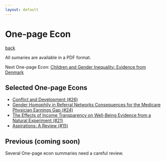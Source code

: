 ```yaml
---
layout: default
---
```


# One-page Econ

[back](./)

All sumaries are available in a PDF format.

Next One-page Econ: [Children and Gender Inequality: Evidence from Denmark](https://www.aeaweb.org/articles?id=10.1257/app.20180010)

## Selected One-page Econs

- [Conflict and Development (#26)](https://jjgecon.github.io/assets/ope_pdf/Conflict%20and%20Development%20(Ray%202017).pdf) 
- [Gender Homophily in Referral Networks Consequences for the Medicare Physician Earnings Gap (#24)](https://jjgecon.github.io/assets/ope_pdf/Gender%20Homophily%20in%20Referral%20Networks%20Consequences%20for%20the%20Medicare%20Physician%20Earnings%20Gap%20(Zeltzer%202020).pdf)
- [The Effects of Income Transparency on Well-Being Evidence from a Natural Experiment (#21)](https://jjgecon.github.io/assets/ope_pdf/The%20Effects%20of%20Income%20Transparency%20on%20Well-Being%20Evidence%20from%20a%20Natural%20Experiment%20(Truglia%202020).pdf)
- [Aspirations: A Review (#15)](https://jjgecon.github.io/assets/ope_pdf/Aspirations%20a%20Review%20(Ray%20and%20Genicot%202019).pdf)

## Previous (coming soon)

Several One-page econ summaries need a careful review.